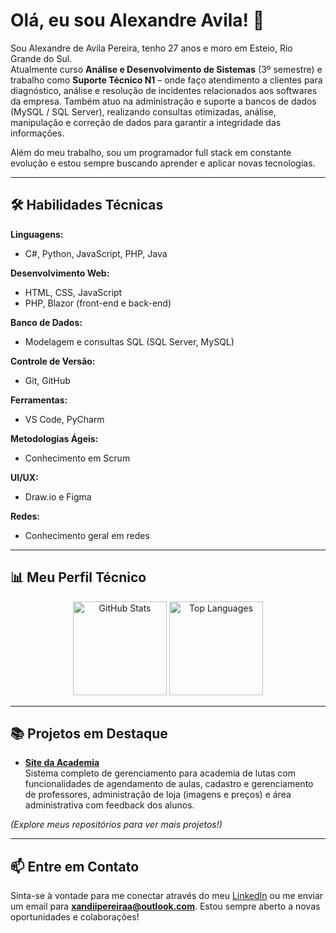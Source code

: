 # Olá, eu sou Alexandre Avila! 👋

Sou Alexandre de Avila Pereira, tenho 27 anos e moro em Esteio, Rio Grande do Sul.  
Atualmente curso **Análise e Desenvolvimento de Sistemas** (3º semestre) e trabalho como **Suporte Técnico N1** – onde faço atendimento a clientes para diagnóstico, análise e resolução de incidentes relacionados aos softwares da empresa. Também atuo na administração e suporte a bancos de dados (MySQL / SQL Server), realizando consultas otimizadas, análise, manipulação e correção de dados para garantir a integridade das informações.

Além do meu trabalho, sou um programador full stack em constante evolução e estou sempre buscando aprender e aplicar novas tecnologias.

---

## 🛠️ Habilidades Técnicas

**Linguagens:**  
- C#, Python, JavaScript, PHP, Java

**Desenvolvimento Web:**  
- HTML, CSS, JavaScript  
- PHP, Blazor (front-end e back-end)

**Banco de Dados:**  
- Modelagem e consultas SQL (SQL Server, MySQL)

**Controle de Versão:**  
- Git, GitHub

**Ferramentas:**  
- VS Code, PyCharm

**Metodologias Ágeis:**  
- Conhecimento em Scrum

**UI/UX:**  
- Draw.io e Figma

**Redes:**  
- Conhecimento geral em redes

---

## 📊 Meu Perfil Técnico

<div align="center">
  <img src="https://github-readme-stats.vercel.app/api?username=Xandi-avila&hide_title=false&hide_rank=false&show_icons=true&include_all_commits=true&count_private=true&disable_animations=false&theme=dark&locale=pt_BR&hide_border=false" height="150" alt="GitHub Stats" />
  <img src="https://github-readme-stats.vercel.app/api/top-langs?username=Xandi-avila&locale=pt_BR&hide_title=false&layout=compact&card_width=320&langs_count=5&theme=dark&hide_border=false" height="150" alt="Top Languages"  />
</div>

---

## 📚 Projetos em Destaque

- **[Site da Academia](https://github.com/Xandi-avila/Site-academia)**  
  Sistema completo de gerenciamento para academia de lutas com funcionalidades de agendamento de aulas, cadastro e gerenciamento de professores, administração de loja (imagens e preços) e área administrativa com feedback dos alunos.

*(Explore meus repositórios para ver mais projetos!)*

---

## 📫 Entre em Contato

Sinta-se à vontade para me conectar através do meu [LinkedIn](https://www.linkedin.com/in/alexandre-de-avila/) ou me enviar um email para **xandiipereiraa@outlook.com**. Estou sempre aberto a novas oportunidades e colaborações!
